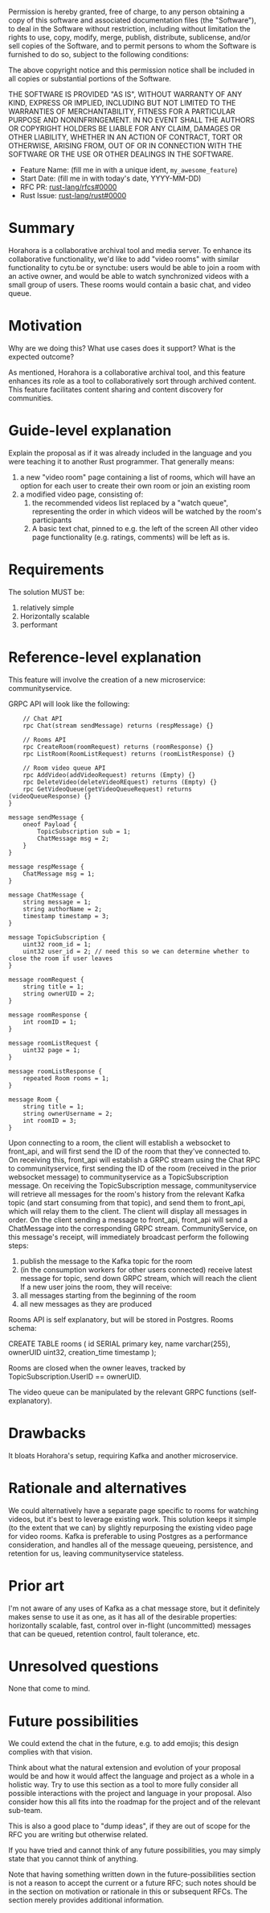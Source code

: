 Permission is hereby granted, free of charge, to any
person obtaining a copy of this software and associated
documentation files (the "Software"), to deal in the
Software without restriction, including without
limitation the rights to use, copy, modify, merge,
publish, distribute, sublicense, and/or sell copies of
the Software, and to permit persons to whom the Software
is furnished to do so, subject to the following
conditions:

The above copyright notice and this permission notice
shall be included in all copies or substantial portions
of the Software.

THE SOFTWARE IS PROVIDED "AS IS", WITHOUT WARRANTY OF
ANY KIND, EXPRESS OR IMPLIED, INCLUDING BUT NOT LIMITED
TO THE WARRANTIES OF MERCHANTABILITY, FITNESS FOR A
PARTICULAR PURPOSE AND NONINFRINGEMENT. IN NO EVENT
SHALL THE AUTHORS OR COPYRIGHT HOLDERS BE LIABLE FOR ANY
CLAIM, DAMAGES OR OTHER LIABILITY, WHETHER IN AN ACTION
OF CONTRACT, TORT OR OTHERWISE, ARISING FROM, OUT OF OR
IN CONNECTION WITH THE SOFTWARE OR THE USE OR OTHER
DEALINGS IN THE SOFTWARE.

- Feature Name: (fill me in with a unique ident, `my_awesome_feature`)
- Start Date: (fill me in with today's date, YYYY-MM-DD)
- RFC PR: [rust-lang/rfcs#0000](https://github.com/rust-lang/rfcs/pull/0000)
- Rust Issue: [rust-lang/rust#0000](https://github.com/rust-lang/rust/issues/0000)

# Summary
[summary]: #summary

Horahora is a collaborative archival tool and media server. To enhance its collaborative functionality, we'd like to add "video rooms" with similar functionality to cytu.be or synctube: users would be able to join a room with an active owner, and would be able to watch synchronized videos with a small group of users. These rooms would contain a basic chat, and video queue.

# Motivation
[motivation]: #motivation

Why are we doing this? What use cases does it support? What is the expected outcome?

As mentioned, Horahora is a collaborative archival tool, and this feature enhances its role as a tool to collaboratively sort through archived content. This feature facilitates content sharing and content discovery for communities.

# Guide-level explanation
[guide-level-explanation]: #guide-level-explanation

Explain the proposal as if it was already included in the language and you were teaching it to another Rust programmer. That generally means:

1. a new "video room" page containing a list of rooms, which will have an option for each user to create their own room or join an existing room
2. a modified video page, consisting of:
    1. the recommended videos list replaced by a "watch queue", representing the order in which videos will be watched by the room's participants
    2. A basic text chat, pinned to e.g. the left of the screen
All other video page functionality (e.g. ratings, comments) will be left as is.

# Requirements
The solution MUST be:
1. relatively simple
2. Horizontally scalable
3. performant

# Reference-level explanation
[reference-level-explanation]: #reference-level-explanation

This feature will involve the creation of a new microservice: communityservice.

GRPC API will look like the following:

```service Communityservice {
    // Chat API
    rpc Chat(stream sendMessage) returns (respMessage) {}

    // Rooms API
    rpc CreateRoom(roomRequest) returns (roomResponse) {}
    rpc ListRoom(RoomListRequest) returns (roomListResponse) {}

    // Room video queue API
    rpc AddVideo(addVideoRequest) returns (Empty) {}
    rpc DeleteVideo(deleteVideoREquest) returns (Empty) {}
    rpc GetVideoQueue(getVideoQueueRequest) returns (videoQueueResponse) {}
}

message sendMessage {
    oneof Payload {
        TopicSubscription sub = 1;
        ChatMessage msg = 2;
    }
}

message respMessage {
    ChatMessage msg = 1;
}

message ChatMessage {
    string message = 1;
    string authorName = 2;
    timestamp timestamp = 3;
}

message TopicSubscription {
    uint32 room_id = 1;
    uint32 user_id = 2; // need this so we can determine whether to close the room if user leaves
}

message roomRequest {
    string title = 1;
    string ownerUID = 2;
}

message roomResponse {
    int roomID = 1;
}

message roomListRequest {
    uint32 page = 1;
}

message roomListResponse {
    repeated Room rooms = 1;
}

message Room {
    string title = 1;
    string ownerUsername = 2;
    int roomID = 3;
}
```

Upon connecting to a room, the client will establish a websocket to front_api, and will first send the ID of the room that they've connected to. On receiving this, front_api will establish a GRPC stream using the Chat RPC to communityservice, first sending the ID of the room (received in the prior websocket message) to communityservice as a TopicSubscription message. On receiving the TopicSubscription message, communityservice will retrieve all messages for the room's history from the relevant Kafka topic (and start consuming from that topic), and send them to front_api, which will relay them to the client. The client will display all messages in order. 
On the client sending a message to front_api, front_api will send a ChatMessage into the corresponding GRPC stream. CommunityService, on this message's receipt, will immediately broadcast perform the following steps:
1. publish the message to the Kafka topic for the room
2. (in the consumption workers for other users connected) receive latest message for topic, send down GRPC stream, which will reach the client
If a new user joins the room, they will receive:
1. all messages starting from the beginning of the room
2. all new messages as they are produced

Rooms API is self explanatory, but will be stored in Postgres. Rooms schema:

CREATE TABLE rooms (
    id SERIAL primary key,
    name varchar(255),
    ownerUID uint32,
    creation_time timestamp
);

Rooms are closed when the owner leaves, tracked by TopicSubscription.UserID == ownerUID.

The video queue can be manipulated by the relevant GRPC functions (self-explanatory). 

# Drawbacks
[drawbacks]: #drawbacks

It bloats Horahora's setup, requiring Kafka and another microservice. 

# Rationale and alternatives
[rationale-and-alternatives]: #rationale-and-alternatives

We could alternatively have a separate page specific to rooms for watching videos, but it's best to leverage existing work. This solution keeps it simple (to the extent that we can) by slightly repurposing the existing video page for video rooms. Kafka is preferable to using Postgres as a performance consideration, and handles all of the message queueing, persistence, and retention for us, leaving communityservice stateless.

# Prior art
[prior-art]: #prior-art

I'm not aware of any uses of Kafka as a chat message store, but it definitely makes sense to use it as one, as it has all of the desirable properties: horizontally scalable, fast, control over in-flight (uncommitted) messages that can be queued, retention control, fault tolerance, etc.

# Unresolved questions
[unresolved-questions]: #unresolved-questions

None that come to mind.

# Future possibilities
[future-possibilities]: #future-possibilities

We could extend the chat in the future, e.g. to add emojis; this design complies with that vision.

Think about what the natural extension and evolution of your proposal would
be and how it would affect the language and project as a whole in a holistic
way. Try to use this section as a tool to more fully consider all possible
interactions with the project and language in your proposal.
Also consider how this all fits into the roadmap for the project
and of the relevant sub-team.

This is also a good place to "dump ideas", if they are out of scope for the
RFC you are writing but otherwise related.

If you have tried and cannot think of any future possibilities,
you may simply state that you cannot think of anything.

Note that having something written down in the future-possibilities section
is not a reason to accept the current or a future RFC; such notes should be
in the section on motivation or rationale in this or subsequent RFCs.
The section merely provides additional information.
